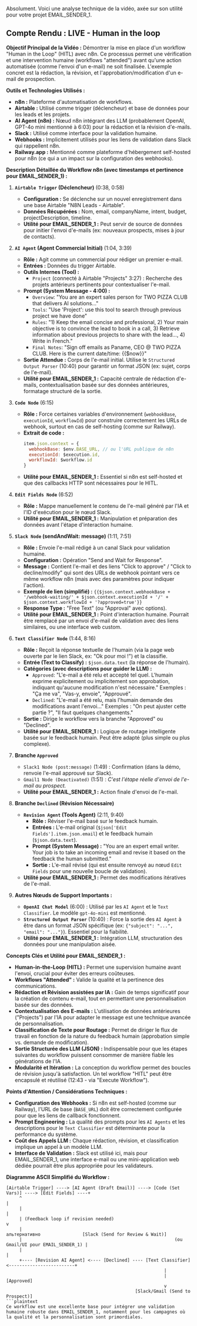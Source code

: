 Absolument. Voici une analyse technique de la vidéo, axée sur son utilité pour votre projet EMAIL_SENDER_1.

## Compte Rendu : LIVE - Human in the loop

**Objectif Principal de la Vidéo :**
Démontrer la mise en place d'un workflow "Human in the Loop" (HITL) avec n8n. Ce processus permet une vérification et une intervention humaine (workflows "attended") avant qu'une action automatisée (comme l'envoi d'un e-mail) ne soit finalisée. L'exemple concret est la rédaction, la révision, et l'approbation/modification d'un e-mail de prospection.

**Outils et Technologies Utilisés :**
*   **n8n :** Plateforme d'automatisation de workflows.
*   **Airtable :** Utilisé comme trigger (déclencheur) et base de données pour les leads et les projets.
*   **AI Agent (n8n) :** Nœud n8n intégrant des LLM (probablement OpenAI, GPT-4o mini mentionné à 6:03) pour la rédaction et la révision d'e-mails.
*   **Slack :** Utilisé comme interface pour la validation humaine.
*   **Webhooks :** Implicitement utilisés pour les liens de validation dans Slack qui rappellent n8n.
*   **Railway.app :** Mentionné comme plateforme d'hébergement self-hosted pour n8n (ce qui a un impact sur la configuration des webhooks).

**Description Détaillée du Workflow n8n (avec timestamps et pertinence pour EMAIL_SENDER_1) :**

1.  **`Airtable Trigger` (Déclencheur)** (0:38, 0:58)
    *   **Configuration :** Se déclenche sur un nouvel enregistrement dans une base Airtable "N8N Leads - Airtable".
    *   **Données Récupérées :** Nom, email, companyName, intent, budget, projectDescription, timeline.
    *   **Utilité pour EMAIL_SENDER_1 :** Peut servir de source de données pour initier l'envoi d'e-mails (ex: nouveaux prospects, mises à jour de contacts).

2.  **`AI Agent` (Agent Commercial Initial)** (1:04, 3:39)
    *   **Rôle :** Agit comme un commercial pour rédiger un premier e-mail.
    *   **Entrées :** Données du trigger Airtable.
    *   **Outils Internes (Tool) :**
        *   `Project` (connecté à Airtable "Projects" 3:27) : Recherche des projets antérieurs pertinents pour contextualiser l'e-mail.
    *   **Prompt (System Message - 4:00) :**
        *   `Overview`: "You are an expert sales person for TWO PIZZA CLUB that delivers AI solutions..."
        *   `Tools`: "Use 'Project': use this tool to search through previous project we have done"
        *   `Rules`: "1) Keep the email concise and professional, 2) Your main objective is to convince the lead to book in a call, 3) Retrieve information about previous projects to share with the lead..., 4) Write in French."
        *   `Final Notes`: "Sign off emails as Paname, CEO @ TWO PIZZA CLUB. Here is the current date/time: {{$now}}"
    *   **Sortie Attendue :** Corps de l'e-mail initial. Utilise le `Structured Output Parser` (10:40) pour garantir un format JSON (ex: sujet, corps de l'e-mail).
    *   **Utilité pour EMAIL_SENDER_1 :** Capacité centrale de rédaction d'e-mails, contextualisation basée sur des données antérieures, formatage structuré de la sortie.

3.  **`Code Node`** (6:15)
    *   **Rôle :** Force certaines variables d'environnement (`webhookBase`, `executionId`, `workflowId`) pour construire correctement les URLs de webhook, surtout en cas de self-hosting (comme sur Railway).
    *   **Extrait de code :**
        ```javascript
        item.json.context = {
          webhookBase: $env.BASE_URL, // ou l'URL publique de n8n
          executionId: $execution.id,
          workflowId: $workflow.id
        }
        ```
    *   **Utilité pour EMAIL_SENDER_1 :** Essentiel si n8n est self-hosted et que des callbacks HTTP sont nécessaires pour le HITL.

4.  **`Edit Fields Node`** (6:52)
    *   **Rôle :** Mappe manuellement le contenu de l'e-mail généré par l'IA et l'ID d'exécution pour le nœud Slack.
    *   **Utilité pour EMAIL_SENDER_1 :** Manipulation et préparation des données avant l'étape d'interaction humaine.

5.  **`Slack Node` (sendAndWait: message)** (1:11, 7:51)
    *   **Rôle :** Envoie l'e-mail rédigé à un canal Slack pour validation humaine.
    *   **Configuration :** Opération "Send and Wait for Response".
    *   **Message :** Contient l'e-mail et des liens "Click to approve" / "Click to decline/modify" qui sont des URLs de webhook pointant vers ce même workflow n8n (mais avec des paramètres pour indiquer l'action).
    *   **Exemple de lien (simplifié) :** `{{$json.context.webhookBase + '/webhook-waiting/' + $json.context.executionId + '/' + $json.context.workflowId + '?approved=true'}}`
    *   **Response Type :** "Free Text" (ou "Approval" avec options).
    *   **Utilité pour EMAIL_SENDER_1 :** Point d'interaction humaine. Pourrait être remplacé par un envoi d'e-mail de validation avec des liens similaires, ou une interface web custom.

6.  **`Text Classifier Node`** (1:44, 8:16)
    *   **Rôle :** Reçoit la réponse textuelle de l'humain (via la page web ouverte par le lien Slack, ex: "Ok pour moi !") et la classifie.
    *   **Entrée (Text to Classify) :** `$json.data.text` (la réponse de l'humain).
    *   **Catégories (avec descriptions pour guider le LLM) :**
        *   `Approved`: "L'e-mail a été relu et accepté tel quel. L'humain exprime explicitement ou implicitement son approbation, indiquant qu'aucune modification n'est nécessaire." Exemples : "Ça me va", "Vas-y, envoie", "Approuvé".
        *   `Declined`: "L'e-mail a été relu, mais l'humain demande des modifications avant l'envoi..." Exemples : "On peut ajuster cette partie ?", "Il faut quelques changements."
    *   **Sortie :** Dirige le workflow vers la branche "Approved" ou "Declined".
    *   **Utilité pour EMAIL_SENDER_1 :** Logique de routage intelligente basée sur le feedback humain. Peut être adapté (plus simple ou plus complexe).

7.  **Branche `Approved`**
    *   `Slack1 Node (post:message)` (1:49) : Confirmation (dans la démo, renvoie l'e-mail approuvé sur Slack).
    *   `Gmail1 Node (Deactivated)` (1:51) : *C'est l'étape réelle d'envoi de l'e-mail au prospect.*
    *   **Utilité pour EMAIL_SENDER_1 :** Action finale d'envoi de l'e-mail.

8.  **Branche `Declined` (Révision Nécessaire)**
    *   **`Revision Agent` (Tools Agent)** (2:11, 9:40)
        *   **Rôle :** Réviser l'e-mail basé sur le feedback humain.
        *   **Entrées :** L'e-mail original (`$json['Edit Fields'].item.json.email`) et le feedback humain (`$json.data.text`).
        *   **Prompt (System Message) :** "You are an expert email writer. Your job is to take an incoming email and revise it based on the feedback the human submitted."
        *   **Sortie :** L'e-mail révisé (qui est ensuite renvoyé au nœud `Edit Fields` pour une nouvelle boucle de validation).
    *   **Utilité pour EMAIL_SENDER_1 :** Permet des modifications itératives de l'e-mail.

9.  **Autres Nœuds de Support Importants :**
    *   **`OpenAI Chat Model`** (6:00) : Utilisé par les `AI Agent` et le `Text Classifier`. Le modèle `gpt-4o-mini` est mentionné.
    *   **`Structured Output Parser`** (10:40) : Force la sortie des `AI Agent` à être dans un format JSON spécifique (ex: `{"subject": "...", "email": "..."}`). Essentiel pour la fiabilité.
    *   **Utilité pour EMAIL_SENDER_1 :** Intégration LLM, structuration des données pour une manipulation aisée.

**Concepts Clés et Utilité pour EMAIL_SENDER_1 :**

*   **Human-in-the-Loop (HITL) :** Permet une supervision humaine avant l'envoi, crucial pour éviter des erreurs coûteuses.
*   **Workflows "Attended" :** Valide la qualité et la pertinence des communications.
*   **Rédaction et Révision assistées par IA :** Gain de temps significatif pour la création de contenu e-mail, tout en permettant une personnalisation basée sur des données.
*   **Contextualisation des E-mails :** L'utilisation de données antérieures ("Projects") par l'IA pour adapter le message est une technique avancée de personnalisation.
*   **Classification de Texte pour Routage :** Permet de diriger le flux de travail en fonction de la nature du feedback humain (approbation simple vs. demande de modification).
*   **Sortie Structurée des LLM (JSON) :** Indispensable pour que les étapes suivantes du workflow puissent consommer de manière fiable les générations de l'IA.
*   **Modularité et Itération :** La conception du workflow permet des boucles de révision jusqu'à satisfaction. Un tel workflow "HITL" peut être encapsulé et réutilisé (12:43 - via "Execute Workflow").

**Points d'Attention / Considérations Techniques :**

*   **Configuration des Webhooks :** Si n8n est self-hosted (comme sur Railway), l'URL de base (`BASE_URL`) doit être correctement configurée pour que les liens de callback fonctionnent.
*   **Prompt Engineering :** La qualité des prompts pour les `AI Agents` et les descriptions pour le `Text Classifier` est déterminante pour la performance du système.
*   **Coût des Appels LLM :** Chaque rédaction, révision, et classification implique un appel à un modèle LLM.
*   **Interface de Validation :** Slack est utilisé ici, mais pour EMAIL_SENDER_1, une interface e-mail ou une mini-application web dédiée pourrait être plus appropriée pour les validateurs.

**Diagramme ASCII Simplifié du Workflow :**
```plaintext
[Airtable Trigger] ----> [AI Agent (Draft Email)] ----> [Code (Set Vars)] ----> [Edit Fields] ----+
     ^                                                                                           |
     |                                                                                           |
     | (Feedback loop if revision needed)                                                        v
     |                                                               альтернативно                [Slack (Send for Review & Wait)]
     |                                                          (ou Gmail/UI pour EMAIL_SENDER_1) |
     |                                                                                           |
     +---- [Revision AI Agent] <---- [Declined] ---- [Text Classifier] <-------------------------+
                                                            |
                                                            | [Approved]
                                                            v
                                                 [Slack/Gmail (Send to Prospect)]
```plaintext
Ce workflow est une excellente base pour intégrer une validation humaine robuste dans EMAIL_SENDER_1, notamment pour les campagnes où la qualité et la personnalisation sont primordiales.

